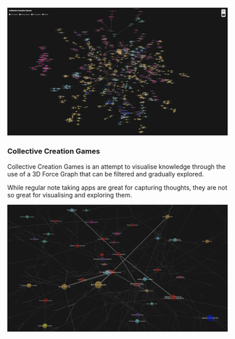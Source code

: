 ![Graph](/assets/graph.png?raw=true "Collective Creation Games")
### Collective Creation Games
Collective Creation Games is an attempt to visualise knowledge through the use of a 3D Force Graph that can be filtered and gradually explored.

While regular note taking apps are great for capturing thoughts, they are not so great for visualising and exploring them.

![Filterd Graph](/assets/filtered-graph.png?raw=true "Filtered Graph")
